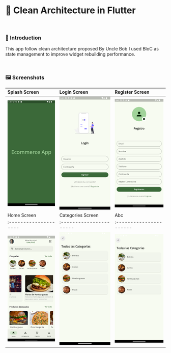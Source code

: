 # 📱 Clean Architecture in Flutter

<br>

### 🚀  Introduction

This app follow clean architecture proposed By Uncle Bob I used BloC as state management to improve widget rebuilding performance.  

<br>

### 🖼️  Screenshots

| Splash Screen         | Login Screen            | Register Screen         | 
| :-------------------- | :---------------------- | :---------------------- | 
| <img src="https://raw.githubusercontent.com/carlospsarmiento/CleanArchitecture_Flutter/refs/heads/main/screenshots/splash.png" width="225"/> | <img src="https://raw.githubusercontent.com/carlospsarmiento/CleanArchitecture_Flutter/refs/heads/main/screenshots/login.png" width="225"/> | <img src="https://raw.githubusercontent.com/carlospsarmiento/CleanArchitecture_Flutter/refs/heads/main/screenshots/register.png" width="225"/> |
| Home Screen           | Categories Screen       | Abc                     | 
| :-------------------- | :---------------------- | :---------------------- | 
| <img src="https://raw.githubusercontent.com/carlospsarmiento/CleanArchitecture_Flutter/refs/heads/main/screenshots/home.png" width="225"/> | <img src="https://raw.githubusercontent.com/carlospsarmiento/CleanArchitecture_Flutter/refs/heads/main/screenshots/categories.png" width="225"/> | <img src="https://raw.githubusercontent.com/carlospsarmiento/CleanArchitecture_Flutter/refs/heads/main/screenshots/categories.png" width="225"/>  |
 
